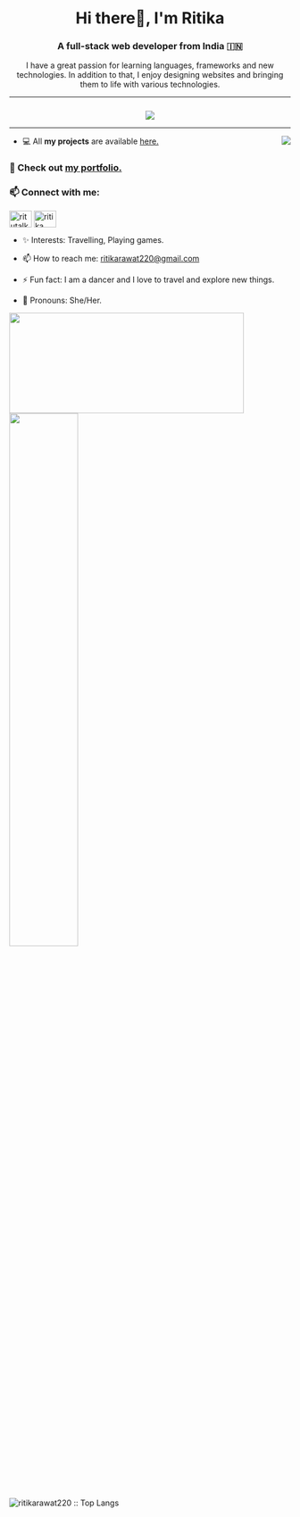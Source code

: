 <h1 align="center"> Hi there👋, I'm Ritika</h1>
<h3 align="center">A full-stack web developer from India 🇮🇳</h3>

<p align="center">I have a great passion for learning languages, frameworks and new technologies. In addition to that, I enjoy designing websites and bringing them to life with various technologies.</p>

---

<div align="center">
<div style="height:10px"></div>

  <img src="https://komarev.com/ghpvc/?username=Ritika&color=red">

</div>

---

<img align="right" src="https://media.giphy.com/media/3xz2Bw12fe9iyG06v6/giphy.gif">
	

- 💻 All **my projects** are available [here.](https://github.com/ritikarawat220?tab=repositories)


### 🚀 Check out [my portfolio.](https://ritikarawat220.github.io/My-Portfolio/)

### 📫 Connect with me:

<p align="left">
<a href="https://twitter.com/Ritikarawat22" target="blank"><img align="center" src="https://raw.githubusercontent.com/rahuldkjain/github-profile-readme-generator/master/src/images/icons/Social/twitter.svg" alt="ritutalks" height="30" width="40" /></a>
<a href="https://www.linkedin.com/in/rawatritika/" target="blank"><img align="center" src="https://raw.githubusercontent.com/rahuldkjain/github-profile-readme-generator/master/src/images/icons/Social/linked-in-alt.svg" alt="ritika" height="30" width="40" /></a>
</p>

- ✨ Interests: Travelling, Playing games.
- 📫 How to reach me: ritikarawat220@gmail.com
- ⚡ Fun fact: I am a dancer and I love to travel and explore new things.


- 👧 Pronouns: She/Her.

<div>
  <img height="180" width="420" src="https://github-readme-stats-eight-theta.vercel.app/api?username=ritikarawat220&show_icons=true&theme=nightowl&count_private=true"/>
	<img width="49.5%" src="https://github-readme-stats.vercel.app/api?username=ritikarawat220&show_icons=true&theme=midnight-purple&hide_border=true" />
</div>

<p><img align="center" src="https://github-readme-stats.vercel.app/api/top-langs/?username=ritikarawat220&langs_count=6&theme=midnight-purple&layout=compact&hide_border=true" alt="ritikarawat220 :: Top Langs" /></p>
